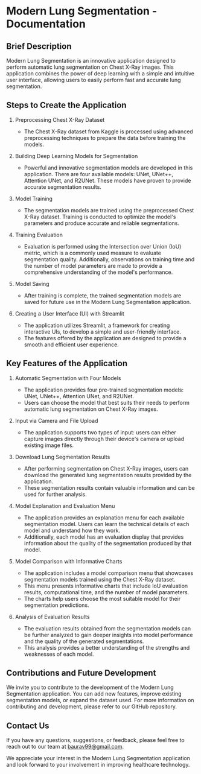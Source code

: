 # Modern Lung Segmentation - Documentation

## Brief Description

Modern Lung Segmentation is an innovative application designed to perform automatic lung segmentation on Chest X-Ray images. This application combines the power of deep learning with a simple and intuitive user interface, allowing users to easily perform fast and accurate lung segmentation.

## Steps to Create the Application

1. Preprocessing Chest X-Ray Dataset
   - The Chest X-Ray dataset from Kaggle is processed using advanced preprocessing techniques to prepare the data before training the models.

2. Building Deep Learning Models for Segmentation
   - Powerful and innovative segmentation models are developed in this application. There are four available models: UNet, UNet++, Attention UNet, and R2UNet. These models have proven to provide accurate segmentation results.

3. Model Training
   - The segmentation models are trained using the preprocessed Chest X-Ray dataset. Training is conducted to optimize the model's parameters and produce accurate and reliable segmentations.

4. Training Evaluation
   - Evaluation is performed using the Intersection over Union (IoU) metric, which is a commonly used measure to evaluate segmentation quality. Additionally, observations on training time and the number of model parameters are made to provide a comprehensive understanding of the model's performance.

5. Model Saving
   - After training is complete, the trained segmentation models are saved for future use in the Modern Lung Segmentation application.

6. Creating a User Interface (UI) with Streamlit
   - The application utilizes Streamlit, a framework for creating interactive UIs, to develop a simple and user-friendly interface.
   - The features offered by the application are designed to provide a smooth and efficient user experience.

## Key Features of the Application

1. Automatic Segmentation with Four Models
   - The application provides four pre-trained segmentation models: UNet, UNet++, Attention UNet, and R2UNet.
   - Users can choose the model that best suits their needs to perform automatic lung segmentation on Chest X-Ray images.

2. Input via Camera and File Upload
   - The application supports two types of input: users can either capture images directly through their device's camera or upload existing image files.

3. Download Lung Segmentation Results
   - After performing segmentation on Chest X-Ray images, users can download the generated lung segmentation results provided by the application.
   - These segmentation results contain valuable information and can be used for further analysis.

4. Model Explanation and Evaluation Menu
   - The application provides an explanation menu for each available segmentation model. Users can learn the technical details of each model and understand how they work.
   - Additionally, each model has an evaluation display that provides information about the quality of the segmentation produced by that model.

5. Model Comparison with Informative Charts
   - The application includes a model comparison menu that showcases segmentation models trained using the Chest X-Ray dataset.
   - This menu presents informative charts that include IoU evaluation results, computational time, and the number of model parameters.
   - The charts help users choose the most suitable model for their segmentation predictions.

6. Analysis of Evaluation Results
   - The evaluation results obtained from the segmentation models can be further analyzed to gain deeper insights into model performance and the quality of the generated segmentations.
   - This analysis provides a better understanding of the strengths and weaknesses of each model.

## Contributions and Future Development
We invite you to contribute to the development of the Modern Lung Segmentation application. You can add new features, improve existing segmentation models, or expand the dataset used.
For more information on contributing and development, please refer to our GitHub repository.

## Contact Us
If you have any questions, suggestions, or feedback, please feel free to reach out to our team at baurav99@gmail.com.

We appreciate your interest in the Modern Lung Segmentation application and look forward to your involvement in improving healthcare technology.
